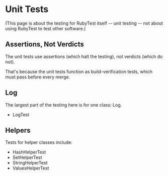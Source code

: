 # Unit Tests

(This page is about the testing for RubyTest itself -- unit testing -- not about using RubyTest to test other software.)

## Assertions, Not Verdicts

The unit tests use assertions (which halt the testing), not verdicts (which do not).

That's because the unit tests function as build-verification tests, which must pass before every merge.

## Log

The largest part of the testing here is for one class:  Log.

- LogTest

## Helpers

Tests for helper classes include:

- HashHelperTest
- SetHelperTest
- StringHelperTest
- ValuesHelperTest
